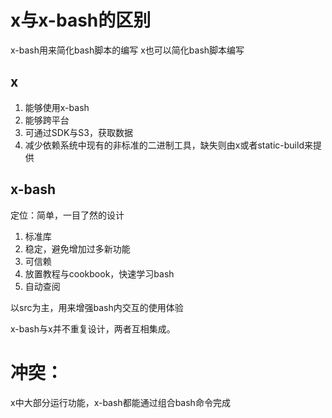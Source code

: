 # x与x-bash的区别

x-bash用来简化bash脚本的编写
x也可以简化bash脚本编写

## x

1. 能够使用x-bash
2. 能够跨平台
3. 可通过SDK与S3，获取数据
4. 减少依赖系统中现有的非标准的二进制工具，缺失则由x或者static-build来提供

## x-bash

定位：简单，一目了然的设计

1. 标准库
2. 稳定，避免增加过多新功能
3. 可信赖
4. 放置教程与cookbook，快速学习bash
5. 自动查阅

以src为主，用来增强bash内交互的使用体验

x-bash与x并不重复设计，两者互相集成。

# 冲突：

x中大部分运行功能，x-bash都能通过组合bash命令完成
